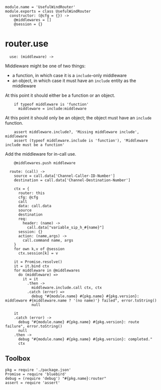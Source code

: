     module.name = 'UsefulWindRouter'
    module.exports = class UsefulWindRouter
      constructor: (@cfg = {}) ->
        @middlewares = []
        @session = {}

router.use
==========

      use: (middleware) ->

Middleware might be one of two things:
- a function, in which case it is a `include`-only middleware
- an object, in which case it must have an `include` entity as the middleware

At this point it should either be a function or an object.

        if typeof middleware is 'function'
          middleware = include:middleware

At this point it should only be an object; the object must have an `include` function.

        assert middleware.include?, 'Missing middleware include', middleware
        assert (typeof middleware.include is 'function'), 'Middleware include must be a function'

Add the middleware for in-call use.

        @middlewares.push middleware

      route: (call) ->
        source = call.data['Channel-Caller-ID-Number']
        destination = call.data['Channel-Destination-Number']

        ctx = {
          router: this
          cfg: @cfg
          call
          data: call.data
          source
          destination
          req:
            header: (name) ->
              call.data["variable_sip_h_#{name}"]
          session: {}
          action: (name,args) ->
            call.command name, args
        }
        for own k,v of @session
          ctx.session[k] = v

        it = Promise.resolve()
        it = it.bind ctx
        for middleware in @middlewares
          do (middleware) =>
            it = it
              .then ->
                middleware.include.call ctx, ctx
              .catch (error) =>
                debug "#{module.name} #{pkg.name} #{pkg.version}: middleware #{middleware.name ? '(no name)'} failed", error.toString()
                null

        it
        .catch (error) ->
          debug "#{module.name} #{pkg.name} #{pkg.version}: route failure", error.toString()
          null
        .then ->
          debug "#{module.name} #{pkg.name} #{pkg.version}: completed."
          ctx

Toolbox
-------

    pkg = require './package.json'
    Promise = require 'bluebird'
    debug = (require 'debug') "#{pkg.name}:router"
    assert = require 'assert'
